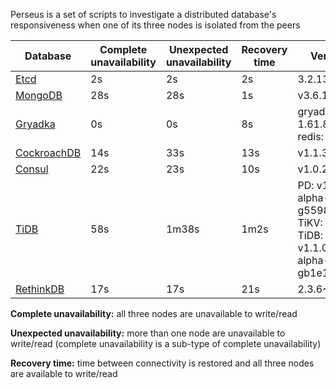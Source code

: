 Perseus is a set of scripts to investigate a distributed database's responsiveness when one of its three nodes is isolated from the peers

| Database | Complete unavailability | Unexpected unavailability | Recovery time | Version |
| --- | --- | --- | --- | --- |
| [Etcd](https://github.com/rystsov/perseus/tree/master/etcd) | 2s | 2s | 2s | 3.2.13 |
| [MongoDB](https://github.com/rystsov/perseus/tree/master/mongodb) | 28s | 28s | 1s | v3.6.1 |
| [Gryadka](https://github.com/rystsov/perseus/tree/master/gryadka) | 0s | 0s | 8s | gryadka: 1.61.8<br/> redis: 4.0.1 |
| [CockroachDB](https://github.com/rystsov/perseus/tree/master/cockroachdb) | 14s | 33s | 13s | v1.1.3 |
| [Consul](https://github.com/rystsov/perseus/tree/master/consul) | 22s | 23s | 10s | v1.0.2 |
| [TiDB](https://github.com/rystsov/perseus/tree/master/tidb) | 58s | 1m38s | 1m2s | PD: v1.1.0-alpha-54-g5598c00<br/>TiKV: 1.0.1<br/>TiDB: v1.1.0-alpha-357-gb1e1a26 |
| [RethinkDB](https://github.com/rystsov/perseus/tree/master/rethinkdb) | 17s | 17s | 21s | 2.3.6~0zesty |

**Complete unavailability:** all three nodes are unavailable to write/read

**Unexpected unavailability:** more than one node are unavailable to write/read (complete unavailability is a sub-type of complete unavailability)

**Recovery time:** time between connectivity is restored and all three nodes are available to write/read